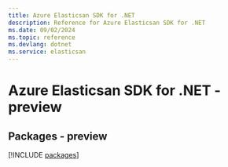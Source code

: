 ```yaml
---
title: Azure Elasticsan SDK for .NET
description: Reference for Azure Elasticsan SDK for .NET
ms.date: 09/02/2024
ms.topic: reference
ms.devlang: dotnet
ms.service: elasticsan
---
```

# Azure Elasticsan SDK for .NET - preview
## Packages - preview
[!INCLUDE [packages](elasticsan-index.md)]